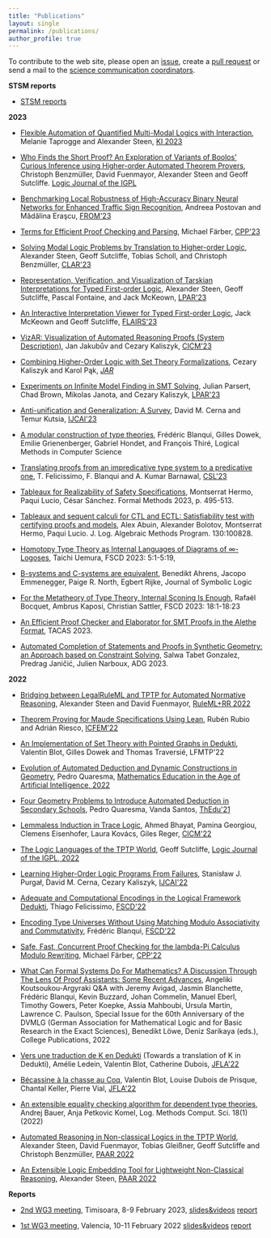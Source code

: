 ```yaml
---
title: "Publications"
layout: single
permalink: /publications/
author_profile: true
---
```


To contribute to the web site, please open an [issue](https://github.com/EuroProofNet/europroofnet.github.io/issues), create a [pull request](https://github.com/EuroProofNet/europroofnet.github.io) or send a mail to the [science communication coordinators](../contact).

**STSM reports**

- [STSM reports](../accepted_stsms)

**2023**

- [Flexible Automation of Quantified Multi-Modal Logics with Interaction](https://doi.org/10.1007/978-3-031-42608-7_18), Melanie Taprogge and Alexander Steen, [KI 2023](https://ki2023.gi.de/)

- [Who Finds the Short Proof? An Exploration of Variants of Boolos' Curious Inference using Higher-order Automated Theorem Provers](http://doi.org/10.1093/jigpal/jzac082), Christoph Benzmüller, David Fuenmayor, Alexander Steen and Geoff Sutcliffe. [Logic Journal of the IGPL](https://academic.oup.com/jigpal)

- [Benchmarking Local Robustness of High-Accuracy Binary Neural Networks for Enhanced Traffic Sign Recognition](https://dx.doi.org/10.4204/EPTCS.389.10), Andreea Postovan and
  Mădălina Eraşcu, [FROM'23](https://from2023.cs.unibuc.ro)

- [Terms for Efficient Proof Checking and Parsing](https://doi.org/10.1145/3573105.3575686), Michael Färber, [CPP'23](https://popl23.sigplan.org/home/CPP-2023)

- [Solving Modal Logic Problems by Translation to Higher-order Logic](https://doi.org/10.1007/978-3-031-40875-5_3), Alexander Steen, Geoff Sutcliffe, Tobias Scholl, and Christoph Benzmüller, [CLAR'23](https://www.zlaire.net/zjulogai2023/clar2023/)

- [Representation, Verification, and Visualization of Tarskian Interpretations for Typed First-order Logic](https://doi.org/10.29007/1rhx), Alexander Steen, Geoff Sutcliffe, Pascal Fontaine, and Jack McKeown, [LPAR'23](https://easychair.org/smart-program/LPAR2023/)

- [An Interactive Interpretation Viewer for Typed First-order Logic](https://doi.org/10.32473/flairs.36.133073), Jack McKeown and Geoff Sutcliffe, [FLAIRS'23](https://www.flairs-36.info)

- [VizAR: Visualization of Automated Reasoning Proofs (System Description)](http://cl-informatik.uibk.ac.at/cek/docs/23/jjck-cicm23.pdf),
  Jan Jakubův and Cezary Kaliszyk, [CICM'23](https://cicm-conference.org/2023/cicm.php)

- [Combining Higher-Order Logic with Set Theory Formalizations](https://doi.org/10.1007/s10817-023-09663-5), Cezary Kaliszyk and Karol Pąk, [*JAR*](https://www.springer.com/journal/10817)

- [Experiments on Infinite Model Finding in SMT Solving](https://doi.org/10.29007/slrm), Julian Parsert, Chad Brown, Mikolas Janota, and Cezary Kaliszyk, [LPAR'23](https://easychair.org/smart-program/LPAR2023/)

- [Anti-unification and Generalization: A Survey](https://doi.org/10.24963/ijcai.2023/736), David M. Cerna and Temur Kutsia, [IJCAI'23](https://ijcai-23.org) 

- [A modular construction of type theories](https://doi.org/10.46298/lmcs-19(1:12)2023), Frédéric Blanqui, Gilles Dowek, Emilie Grienenberger, Gabriel Hondet, and François Thiré, Logical Methods in Computer Science

- [Translating proofs from an impredicative type system to a predicative one](https://doi.org/10.4230/LIPIcs.CSL.2023.19), T. Felicissimo, F. Blanqui and A. Kumar Barnawal, [CSL'23](https://csl2023.mimuw.edu.pl/)

- [Tableaux for Realizability of Safety Specifications](https://doi.org/10.1007/978-3-031-27481-7_28), Montserrat Hermo, Paqui Lucio, César Sánchez. Formal Methods 2023, p. 495-513.

- [Tableaux and sequent calculi for CTL and ECTL: Satisfiability test with certifying proofs and models](https://doi.org/10.1016/j.jlamp.2022.100828), Alex Abuin, Alexander Bolotov, Montserrat Hermo, Paqui Lucio. J. Log. Algebraic Methods Program. 130:100828.

- [Homotopy Type Theory as Internal Languages of Diagrams of ∞-Logoses](https://doi.org/10.4230/LIPIcs.FSCD.2023.5), Taichi Uemura, FSCD 2023: 5:1-5:19, 

- [B-systems and C-systems are equivalent](https://doi.org/10.1017/jsl.2023.41), Benedikt Ahrens, Jacopo Emmenegger, Paige R. North, Egbert Rijke, Journal of Symbolic Logic

- [For the Metatheory of Type Theory, Internal Sconing Is Enough](https://doi.org/10.4230/LIPIcs.FSCD.2023.18), Rafaël Bocquet, Ambrus Kaposi, Christian Sattler,  FSCD 2023: 18:1-18:23

- [An Efficient Proof Checker and Elaborator for SMT Proofs in the Alethe Format](https://doi.org/10.1007/978-3-031-30823-9_19), TACAS 2023.

- [Automated Completion of Statements and Proofs in Synthetic Geometry: an Approach based on Constraint Solving](https://hal.science/hal-04226900), Salwa Tabet Gonzalez, Predrag Janičić, Julien Narboux, ADG 2023.

**2022**

- [Bridging between LegalRuleML and TPTP for Automated Normative Reasoning](https://doi.org/10.1007/978-3-031-21541-4_16), Alexander Steen and David Fuenmayor, [RuleML+RR 2022](https://2022.declarativeai.net/events/ruleml-rr)

- [Theorem Proving for Maude Specifications Using Lean](https://doi.org/10.1007/978-3-031-17244-1_16), Rubén Rubio and Adrián Riesco, [ICFEM'22](https://maude.ucm.es/ICFEM22)

- [An Implementation of Set Theory with Pointed Graphs in Dedukti](https://hal.inria.fr/hal-03740004), Valentin Blot, Gilles Dowek and Thomas Traversié, LFMTP'22

- [Evolution of Automated Deduction and Dynamic Constructions in Geometry](https://doi.org/10.1007/978-3-030-86909-0_1), Pedro Quaresma, [Mathematics Education in the Age of Artificial Intelligence, 2022](http://doi.org/10.1007/978-3-030-86909-0)

- [Four Geometry Problems to Introduce Automated Deduction in Secondary Schools](https://doi.org/10.48550/arXiv.2202.03566), Pedro Quaresma, Vanda Santos, [ThEdu'21](http://doi.org/10.4204/EPTCS.354)

- [Lemmaless Induction in Trace Logic](https://doi.org/10.1007/978-3-031-16681-5_14), Ahmed Bhayat, Pamina Georgiou, Clemens Eisenhofer, Laura Kovács, Giles Reger, [CICM'22](https://cicm-conference.org/2022/cicm.php)

- [The Logic Languages of the TPTP World](https://doi.org/10.1093/jigpal/jzac068), Geoff Sutcliffe, [Logic Journal of the IGPL, 2022](https://academic.oup.com/jigpal)

- [Learning Higher-Order Logic Programs From Failures](https://doi.org/10.24963/ijcai.2022/378), Stanisław J. Purgał, David M. Cerna, Cezary Kaliszyk, [IJCAI'22](https://ijcai-22.org)

- [Adequate and Computational Encodings in the Logical Framework Dedukti](https://doi.org/10.4230/LIPIcs.FSCD.2022.25), Thiago Felicissimo, [FSCD'22](https://www.cs.tau.ac.il/~nachumd/FSCD/)

- [Encoding Type Universes Without Using Matching Modulo Associativity and Commutativity](https://doi.org/10.4230/LIPIcs.FSCD.2022.24), Frédéric Blanqui, [FSCD'22](https://www.cs.tau.ac.il/~nachumd/FSCD/)

- [Safe, Fast, Concurrent Proof Checking for the lambda-Pi Calculus Modulo Rewriting](https://hal.inria.fr/hal-03143359), Michael Färber, [CPP'22](https://popl22.sigplan.org/home/CPP-2022)

- [What Can Formal Systems Do For Mathematics? A Discussion Through The Lens Of Proof Assistants: Some Recent Advances](https://www.researchgate.net/publication/359592051_What_Can_Formal_Systems_Do_For_Mathematics_A_Discussion_Through_The_Lens_Of_Proof_Assistants_Some_Recent_Advances), Angeliki Koutsoukou-Argyraki Q&A with Jeremy Avigad, Jasmin Blanchette, Frédéric Blanqui, Kevin Buzzard, Johan Commelin, Manuel Eberl, Timothy Gowers, Peter Koepke, Assia Mahboubi, Ursula Martin, Lawrence C. Paulson, Special Issue for the 60th Anniversary of the DVMLG (German Association for Mathematical Logic and for Basic Research in the Exact Sciences), Benedikt Löwe, Deniz Sarikaya (eds.), College Publications, 2022

- [Vers une traduction de K en Dedukti](https://hal.archives-ouvertes.fr/hal-03604962) (Towards a translation of K in Dedukti), Amélie Ledein, Valentin Blot, Catherine Dubois, [JFLA'22](http://jfla.inria.fr/jfla2022.html)

- [Bécassine à la chasse au Coq](https://hal.archives-ouvertes.fr/hal-03604902), Valentin Blot, Louise Dubois de Prisque, Chantal Keller, Pierre Vial, [JFLA'22](http://jfla.inria.fr/jfla2022.html)

- [An extensible equality checking algorithm for dependent type theories](https://doi.org/10.46298/lmcs-18%281%3A17%292022), Andrej Bauer, Anja Petkovic Komel, Log. Methods Comput. Sci. 18(1) (2022)

- [Automated Reasoning in Non-classical Logics in the TPTP World](http://ceur-ws.org/Vol-3201/), Alexander Steen, David Fuenmayor, Tobias Gleißner, Geoff Sutcliffe and Christoph Benzmüller, [PAAR 2022](https://paar2022.github.io/)

- [An Extensible Logic Embedding Tool for Lightweight Non-Classical Reasoning](http://ceur-ws.org/Vol-3201/), Alexander Steen, [PAAR 2022](https://paar2022.github.io/)
 

**Reports**

- [2nd WG3 meeting](../wg3-timisoara), Timisoara, 8-9 February 2023, [slides&videos](wg3-meeting-timisoara-program/) [report](https://europroofnet.github.io/_pages/WG3/Feb2023/ReportWG3TimisoaraMeeting.pdf)

- [1st WG3 meeting](../wg3-meeting1), Valencia, 10-11 February 2022 [slides&videos](https://europroofnet.github.io/wg3-meeting1-program) [report](https://europroofnet.github.io/_pages/WG3/Feb2022/ReportWG3meeting.pdf)
